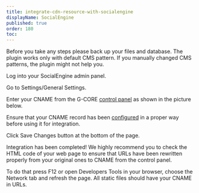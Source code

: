 ```yaml
---
title: integrate-cdn-resource-with-socialengine
displayName: SocialEngine
published: true
order: 180
toc:
---
```

Before you take any steps please back up your files and database. The plugin works only with default CMS pattern. If you manually changed CMS patterns, the plugin might not help you.

Log into your SocialEngine admin panel.

Go to Settings/General Settings.

Enter your CNAME from the G-CORE [control panel](https://control.gcdn.co/) as shown in the picture below.

Ensure that your CNAME record has been [configured](https://support.gcore.com/hc/en-us/articles/213969769-%D0%A1NAME) in a proper way before using it for integration.  

<img src="https://support.gcore.com/hc/ru/article_attachments/115000085185/socialenginev1.jpeg" alt="">Click Save Changes button at the bottom of the page.  
  
Integration has been completed! We highly recommend you to check the HTML code of your web page to ensure that URLs have been rewritten properly from your original ones to CNAME from the control panel.

To do that press F12 or open Developers Tools in your browser, choose the Network tab and refresh the page. All static files should have your CNAME in URLs.